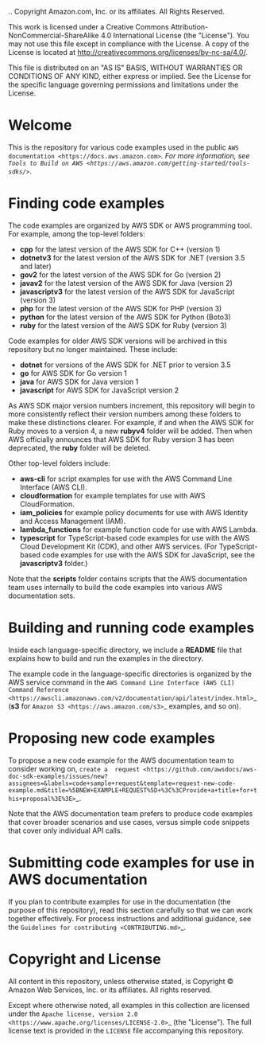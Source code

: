.. Copyright Amazon.com, Inc. or its affiliates. All Rights Reserved.

   This work is licensed under a Creative Commons Attribution-NonCommercial-ShareAlike 4.0
   International License (the "License"). You may not use this file except in compliance with the
   License. A copy of the License is located at http://creativecommons.org/licenses/by-nc-sa/4.0/.

   This file is distributed on an "AS IS" BASIS, WITHOUT WARRANTIES OR CONDITIONS OF ANY KIND,
   either express or implied. See the License for the specific language governing permissions and
   limitations under the License.

Welcome
=======
This is the repository for various code examples used in the public 
`AWS documentation <https://docs.aws.amazon.com>`_. For more information, see
`Tools to Build on AWS <https://aws.amazon.com/getting-started/tools-sdks/>`_.

Finding code examples
=====================

The code examples are organized by AWS SDK or AWS programming tool. For example, among the top-level folders:

* **cpp** for the latest version of the AWS SDK for C++ (version 1)
* **dotnetv3** for the latest version of the AWS SDK for .NET (version 3.5 and later)
* **gov2** for the latest version of the AWS SDK for Go (version 2)
* **javav2** for the latest version of the AWS SDK for Java (version 2)
* **javascriptv3** for the latest version of the AWS SDK for JavaScript (version 3)
* **php** for the latest version of the AWS SDK for PHP (version 3)
* **python** for the latest version of the AWS SDK for Python (Boto3)
* **ruby** for the latest version of the AWS SDK for Ruby (version 3)

Code examples for older AWS SDK versions will be archived in this repository but no longer maintained. These include:

* **dotnet** for versions of the AWS SDK for .NET prior to version 3.5
* **go** for AWS SDK for Go version 1
* **java** for AWS SDK for Java version 1
* **javascript** for AWS SDK for JavaScript version 2

As AWS SDK major version numbers increment, this repository will begin to more consistently reflect their version numbers among these folders to make these distinctions clearer. For example, if and when the AWS SDK for Ruby moves to a version 4, a new **rubyv4** folder will be added. Then when AWS officially announces that AWS SDK for Ruby version 3 has been deprecated, the **ruby** folder will be deleted.

Other top-level folders include:

* **aws-cli** for script examples for use with the AWS Command Line Interface (AWS CLI).
* **cloudformation** for example templates for use with AWS CloudFormation.
* **iam_policies** for example policy documents for use with AWS Identity and Access Management (IAM).
* **lambda_functions** for example function code for use with AWS Lambda.
* **typescript** for TypeScript-based code examples for use with the AWS Cloud Development Kit (CDK), and other AWS services. (For TypeScript-based code examples for use with the AWS SDK for JavaScript, see the **javascriptv3** folder.)

Note that the **scripts** folder contains scripts that the AWS documentation team uses internally to build the code examples into various AWS documentation sets.

Building and running code examples
==================================

Inside each language-specific directory, we include a **README** file that explains how to
build and run the examples in the directory.

The example code in the language-specific directories is organized by
the AWS service command in the `AWS Command Line Interface (AWS CLI) Command Reference <https://awscli.amazonaws.com/v2/documentation/api/latest/index.html>`_ (**s3** for `Amazon S3 <https://aws.amazon.com/s3>`_ examples, and so
on).

Proposing new code examples
===========================

To propose a new code example for the AWS documentation team to consider working on, `create a 
request <https://github.com/awsdocs/aws-doc-sdk-examples/issues/new?assignees=&labels=code+sample+request&template=request-new-code-example.md&title=%5BNEW+EXAMPLE+REQUEST%5D+%3C%3CProvide+a+title+for+this+proposal%3E%3E>`_.

Note that the AWS documentation team prefers to produce code examples that cover broader scenarios and use 
cases, versus simple code snippets that cover only individual API calls.

Submitting code examples for use in AWS documentation
=====================================================

If you plan to contribute examples for use in the documentation (the purpose of this repository),
read this section carefully so that we can work together effectively. 
For process instructions and additional guidance, see the `Guidelines for contributing <CONTRIBUTING.md>`_. 

Copyright and License
=====================

All content in this repository, unless otherwise stated, is 
Copyright © Amazon Web Services, Inc. or its affiliates. All rights reserved.

Except where otherwise noted, all examples in this collection are licensed under the `Apache
license, version 2.0 <https://www.apache.org/licenses/LICENSE-2.0>`_ (the "License"). The full
license text is provided in the ``LICENSE`` file accompanying this repository.
